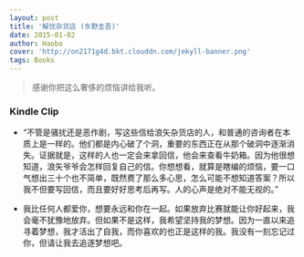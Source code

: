 ```yaml
---
layout: post
title: '解忧杂货店 (东野圭吾)'
date: 2015-01-02
author: Haobo
cover: 'http://on2171g4d.bkt.clouddn.com/jekyll-banner.png'
tags: Books
---
```


> 感谢你把这么奢侈的烦恼讲给我听。

### Kindle Clip

* “不管是骚扰还是恶作剧，写这些信给浪矢杂货店的人，和普通的咨询者在本质上是一样的。他们都是内心破了个洞，重要的东西正在从那个破洞中逐渐消失。证据就是，这样的人也一定会来拿回信，他会来查看牛奶箱。因为他很想知道，浪矢爷爷会怎样回复自己的信。你想想看，就算是瞎编的烦恼，要一口气想出三十个也不简单，既然费了那么多心思，怎么可能不想知道答案？所以我不但要写回信，而且要好好思考后再写。人的心声是绝对不能无视的。”

* 我比任何人都爱你，想要永远和你在一起。如果放弃比赛就能让你好起来，我会毫不犹豫地放弃。但如果不是这样，我希望坚持我的梦想。因为一直以来追寻着梦想，我才活出了自我，而你喜欢的也正是这样的我。我没有一刻忘记过你，但请让我去追逐梦想吧。
